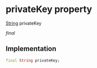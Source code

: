 


# privateKey property






[String](https://api.flutter.dev/flutter/dart-core/String-class.html) privateKey
  
_final_






## Implementation

```dart
final String privateKey;


```







